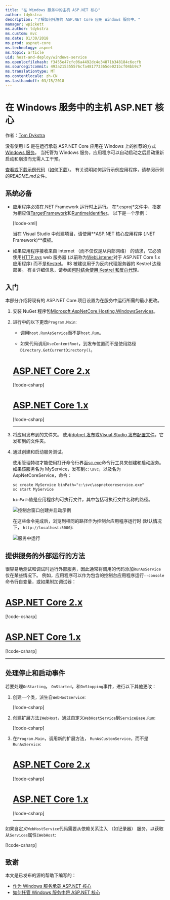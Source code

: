 ```yaml
---
title: "在 Windows 服务中的主机 ASP.NET 核心"
author: tdykstra
description: "了解如何托管的 ASP.NET Core 应用 Windows 服务中。"
manager: wpickett
ms.author: tdykstra
ms.custom: mvc
ms.date: 01/30/2018
ms.prod: aspnet-core
ms.technology: aspnet
ms.topic: article
uid: host-and-deploy/windows-service
ms.openlocfilehash: f3455e47cfc06a4492dc4e34871b348184c6ecfb
ms.sourcegitcommit: 493a215355576cfa481773365de021bcf04bb9c7
ms.translationtype: MT
ms.contentlocale: zh-CN
ms.lasthandoff: 03/15/2018
---
```

# <a name="host-aspnet-core-in-a-windows-service"></a>在 Windows 服务中的主机 ASP.NET 核心

作者：[Tom Dykstra](https://github.com/tdykstra)

没有使用 IIS 是在运行承载 ASP.NET Core 应用在 Windows 上的推荐的方式[Windows 服务](/dotnet/framework/windows-services/introduction-to-windows-service-applications)。 当托管为 Windows 服务，应用程序可以自动启动之后启动重新启动和崩溃而无需人工干预。

[查看或下载示例代码](https://github.com/aspnet/Docs/tree/master/aspnetcore/host-and-deploy/windows-service/sample)（[如何下载](xref:tutorials/index#how-to-download-a-sample)）。 有关说明如何运行示例应用程序，请参阅示例的*README.md*文件。

## <a name="prerequisites"></a>系统必备

* 应用程序必须在.NET Framework 运行时上运行。 在*.csproj*文件中，指定为相应值[TargetFramework](/nuget/schema/target-frameworks)和[RuntimeIdentifier](/dotnet/articles/core/rid-catalog)。 以下是一个示例：

  [!code-xml[](windows-service/sample/AspNetCoreService.csproj?range=3-6)]

  当在 Visual Studio 中创建项目，请使用**ASP.NET 核心应用程序 (.NET Framework)**模板。

* 如果应用程序接收来自 Internet （而不仅仅是从内部网络） 的请求，它必须使用[HTTP.sys](xref:fundamentals/servers/httpsys) web 服务器 (以前称为[WebListener](xref:fundamentals/servers/weblistener)对于 ASP.NET Core 1.x 应用程序) 而不是[Kestrel](xref:fundamentals/servers/kestrel)。 IIS 被建议用于为反向代理服务器的 Kestrel 边缘部署。 有关详细信息，请参阅[何时结合使用 Kestrel 和反向代理](xref:fundamentals/servers/kestrel#when-to-use-kestrel-with-a-reverse-proxy)。

## <a name="get-started"></a>入门

本部分介绍将现有的 ASP.NET Core 项目设置为在服务中运行所需的最小更改。

1. 安装 NuGet 程序包[Microsoft.AspNetCore.Hosting.WindowsServices](https://www.nuget.org/packages/Microsoft.AspNetCore.Hosting.WindowsServices/)。

1. 进行中的以下更改`Program.Main`:
  
   * 调用`host.RunAsService`而不是`host.Run`。
  
   * 如果代码调用`UseContentRoot`，到发布位置而不是使用路径`Directory.GetCurrentDirectory()`。

   # <a name="aspnet-core-2xtabaspnetcore2x"></a>[ASP.NET Core 2.x](#tab/aspnetcore2x)

   [!code-csharp[](windows-service/sample/Program.cs?name=ServiceOnly&highlight=3-4,7,12)]

   # <a name="aspnet-core-1xtabaspnetcore1x"></a>[ASP.NET Core 1.x](#tab/aspnetcore1x)

   [!code-csharp[](windows-service/sample_snapshot/Program.cs?name=ServiceOnly&highlight=3-4,8,14)]

   ---

1. 将应用发布到的文件夹。 使用[dotnet 发布](/dotnet/articles/core/tools/dotnet-publish)或[Visual Studio 发布配置文件](xref:host-and-deploy/visual-studio-publish-profiles)，它发布到的文件夹。

1. 通过创建和启动服务测试。

   使用管理特权才能使用打开命令行界面[sc.exe](https://technet.microsoft.com/library/bb490995)命令行工具来创建和启动服务。 如果该服务名为 MyService，发布到`c:\svc`，以及名为 AspNetCoreService，命令：

   ```console
   sc create MyService binPath="c:\svc\aspnetcoreservice.exe"
   sc start MyService
   ```

   `binPath`值是应用程序的可执行文件，其中包括可执行文件名称的路径。

   ![控制台窗口创建并启动示例](windows-service/_static/create-start.png)

   在这些命令完成后，浏览到相同的路径作为控制台应用程序运行时 (默认情况下， `http://localhost:5000`):

   ![服务中运行](windows-service/_static/running-in-service.png)

## <a name="provide-a-way-to-run-outside-of-a-service"></a>提供服务的外部运行的方法

很容易地测试和调试时运行外部服务，因此通常将调用的代码添加`RunAsService`仅在某些情况下。 例如，应用程序可以作为包含的控制台应用程序运行`--console`命令行自变量，或如果附加调试器：

# <a name="aspnet-core-2xtabaspnetcore2x"></a>[ASP.NET Core 2.x](#tab/aspnetcore2x)

[!code-csharp[](windows-service/sample/Program.cs?name=ServiceOrConsole)]

# <a name="aspnet-core-1xtabaspnetcore1x"></a>[ASP.NET Core 1.x](#tab/aspnetcore1x)

[!code-csharp[](windows-service/sample_snapshot/Program.cs?name=ServiceOrConsole)]

---

## <a name="handle-stopping-and-starting-events"></a>处理停止和启动事件

若要处理`OnStarting`， `OnStarted`，和`OnStopping`事件，进行以下其他更改：

1. 创建一个类，派生自`WebHostService`:

   [!code-csharp[](windows-service/sample/CustomWebHostService.cs?name=NoLogging)]

1. 创建扩展方法`IWebHost`，通过自定义`WebHostService`到`ServiceBase.Run`:

   [!code-csharp[](windows-service/sample/WebHostServiceExtensions.cs?name=ExtensionsClass)]

1. 在`Program.Main`，调用新的扩展方法， `RunAsCustomService`，而不是`RunAsService`:

   # <a name="aspnet-core-2xtabaspnetcore2x"></a>[ASP.NET Core 2.x](#tab/aspnetcore2x)

   [!code-csharp[](windows-service/sample/Program.cs?name=HandleStopStart&highlight=24)]

   # <a name="aspnet-core-1xtabaspnetcore1x"></a>[ASP.NET Core 1.x](#tab/aspnetcore1x)

   [!code-csharp[](windows-service/sample_snapshot/Program.cs?name=HandleStopStart&highlight=26)]

   ---

如果自定义`WebHostService`代码需要从依赖关系注入 （如记录器） 服务，以获取从`Services`属性`IWebHost`:

[!code-csharp[](windows-service/sample/CustomWebHostService.cs?name=Logging&highlight=7)]

## <a name="acknowledgments"></a>致谢

本文是已发布的源的帮助下编写的：

* [作为 Windows 服务承载 ASP.NET 核心](https://stackoverflow.com/questions/37346383/hosting-asp-net-core-as-windows-service/37464074)
* [如何托管 Windows 服务中将 ASP.NET 核心](https://dotnetthoughts.net/how-to-host-your-aspnet-core-in-a-windows-service/)
